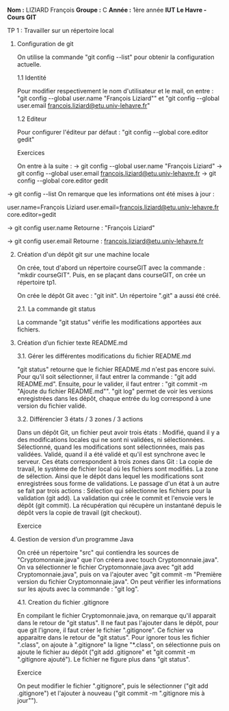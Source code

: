 **Nom :** LIZIARD François
**Groupe :** C
**Année :** 1ère année
**IUT Le Havre - Cours GIT**

TP 1 : Travailler sur un répertoire local

1. Configuration de git

	On utilise la commande "git config --list" pour obtenir la configuration
actuelle.

	1.1 Identité

	Pour modifier respectivement le nom d'utilisateur et le mail, on entre :
"git config --global user.name "François Liziard"" et "git config --global
user.email francois.liziard@etu.univ-lehavre.fr"

	1.2 Editeur

	Pour configurer l'éditeur par défaut : "git config --global core.editor gedit"

	Exercices
	
	On entre à la suite :
-> git config --global user.name "François Liziard"
-> git config --global user.email francois.liziard@etu.univ-lehavre.fr
-> git config --global core.editor gedit

-> git config --list
On remarque que les informations ont été mises à jour :

user.name=François Liziard
user.email=francois.liziard@etu.univ-lehavre.fr
core.editor=gedit

-> git config user.name
Retourne : "François Liziard"

-> git config user.email
Retourne : francois.liziard@etu.univ-lehavre.fr


2. Création d'un dépôt git sur une machine locale

	On crée, tout d'abord un répertoire courseGIT avec la commande : "mkdir courseGIT".
Puis, en se plaçant dans courseGIT, on crée un répertoire tp1.

	On crée le dépôt Git avec : "git init". Un répertoire ".git" a aussi été créé.
	
	2.1. La commande git status
	
	La commande "git status" vérifie les modifications apportées aux fichiers.
	
3. Création d’un fichier texte README.md

	3.1. Gérer les différentes modifications du fichier README.md

	"git status" retourne que le fichier README.md n'est pas encore suivi.
Pour qu'il soit sélectionner, il faut entrer la commande : "git add README.md".
Ensuite, pour le valider, il faut entrer : "git commit -m "Ajoute du fichier README.md"".
"git log" permet de voir les versions enregistrées dans les dépôt, chaque entrée du
log correspond à une version du fichier validé.

	3.2. Différencier 3 états / 3 zones / 3 actions

	Dans un dépôt Git, un fichier peut avoir trois états : Modifié, quand il y
a des modifications locales qui ne sont ni validées, ni sélectionnées.
Sélectionné, quand les modifications sont sélectionnées, mais pas validées.
Validé, quand il a été validé et qu'il est synchrone avec le serveur.
	Ces états correspondent à trois zones dans Git : La copie de travail, le système
de fichier local où les fichiers sont modifiés.
La zone de sélection. Ainsi que le dépôt dans lequel les modifications sont
enregistrées sous forme de validations.
	Le passage d'un état à un autre se fait par trois actions : Sélection qui
sélectionne les fichiers pour la validation (git add). La validation qui crée le
commit et l'envoie vers le dépôt (git commit). La récupération qui récupère un
instantané depuis le dépôt vers la copie de travail (git checkout).

	Exercice


4. Gestion de version d’un programme Java

	On créé un répertoire "src" qui contiendra les sources de "Cryptomonnaie.java"
que l'on créera avec touch Cryptomonnaie.java".
On va sélectionner le fichier Cryptomonnaie.java avec "git add Cryptomonnaie.java",
puis on va l'ajouter avec "git commit -m "Première version du fichier Cryptomonnaie.java".
On peut vérifier les informations sur les ajouts avec la commande : "git log".

	4.1. Creation du fichier .gitignore
	
	En compilant le fichier Cryptomonnaie.java, on remarque qu'il apparait dans
le retour de "git status". Il ne faut pas l'ajouter dans le dépôt, pour que git
l'ignore, il faut créer le fichier ".gitignore". Ce fichier va apparaitre dans
le retour de "git status". Pour ignorer tous les fichier ".class", on ajoute à
".gitignore" la ligne "*.class", on sélectionne puis on ajoute le fichier au
dépôt ("git add .gitignore" et "git commit -m ".gitignore ajouté"). Le fichier
ne figure plus dans "git status".

	Exercice
	
	On peut modifier le fichier ".gitignore", puis le sélectionner ("git add .gitignore")
et l'ajouter à nouveau ("git commit -m ".gitignore mis à jour"").
